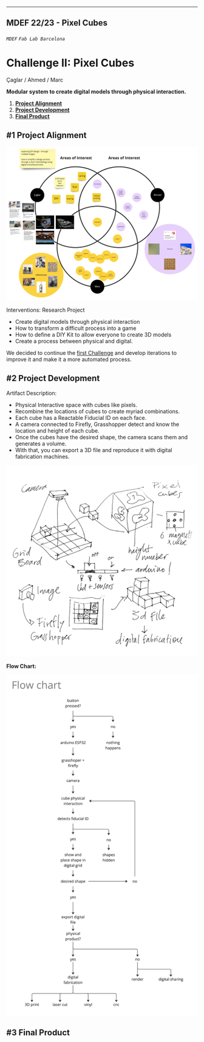 
---
MDEF 22/23 - Pixel Cubes
---

###### `MDEF` `Fab Lab Barcelona`


Challenge II: Pixel Cubes
==========================================
Çaglar / Ahmed / Marc

**Modular system to create digital models through physical interaction.**

1. [**Project Alignment**](#1-Project-alignment)
2. [**Project Development**](#2-Project-development)
3. [**Final Product**](#3-Rethink-and-reconnect)

## #1 Project Alignment

![](images/areas.jpg)

Interventions: Research Project

- Create digital models through physical interaction
- How to transform a difficult process into a game
- How to define a DIY Kit to allow everyone to create 3D models
- Create a process between physical and digital.

We decided to continue the [first Challenge](https://github.com/paresmarc/tiledeco) and develop iterations to improve it and make it a more automated process.

## #2 Project Development

Artifact Description:

- Physical Interactive space with cubes like pixels.
- Recombine the locations of cubes to create myriad combinations.
- Each cube has a Reactable Fiducial ID on each face.
- A camera connected to Firefly, Grasshopper detect and know the location and height of each cube.
- Once the cubes have the desired shape, the camera scans them and generates a volume.
- With that, you can export a 3D file and reproduce it with digital fabrication machines.

![](images/system.jpg)

**Flow Chart:**

![](images/flowchart.jpg)


## #3 Final Product
